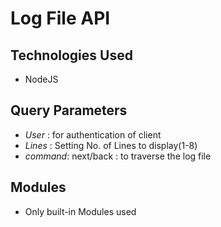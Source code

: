 # Log File API


## Technologies Used 
- NodeJS 

## Query Parameters 

- *User* :  for authentication of client
- *Lines* : Setting No. of Lines to display(1-8)
- *command*: next/back : to traverse the log file

## Modules

- Only built-in Modules used

